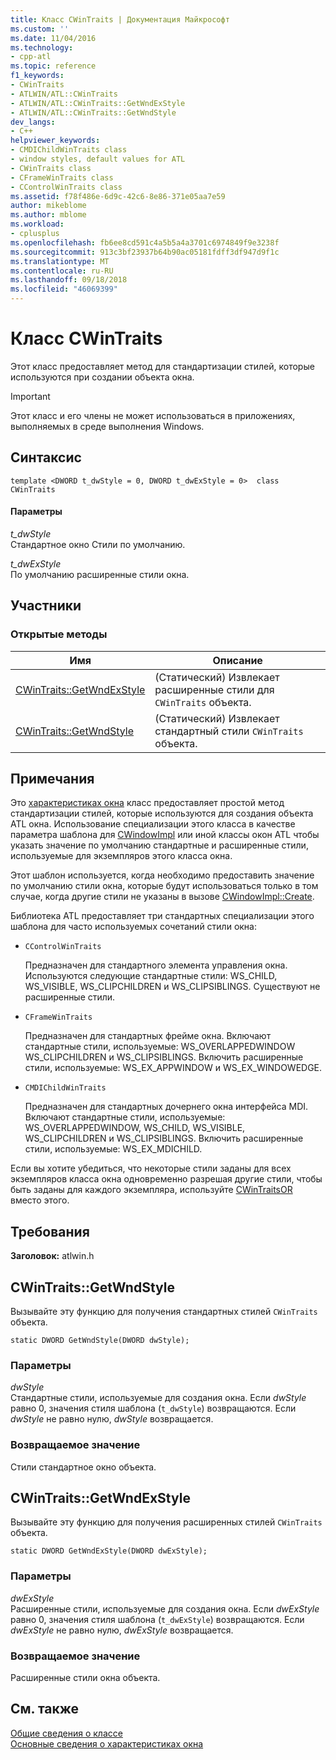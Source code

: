 ```yaml
---
title: Класс CWinTraits | Документация Майкрософт
ms.custom: ''
ms.date: 11/04/2016
ms.technology:
- cpp-atl
ms.topic: reference
f1_keywords:
- CWinTraits
- ATLWIN/ATL::CWinTraits
- ATLWIN/ATL::CWinTraits::GetWndExStyle
- ATLWIN/ATL::CWinTraits::GetWndStyle
dev_langs:
- C++
helpviewer_keywords:
- CMDIChildWinTraits class
- window styles, default values for ATL
- CWinTraits class
- CFrameWinTraits class
- CControlWinTraits class
ms.assetid: f78f486e-6d9c-42c6-8e86-371e05aa7e59
author: mikeblome
ms.author: mblome
ms.workload:
- cplusplus
ms.openlocfilehash: fb6ee8cd591c4a5b5a4a3701c6974849f9e3238f
ms.sourcegitcommit: 913c3bf23937b64b90ac05181fdff3df947d9f1c
ms.translationtype: MT
ms.contentlocale: ru-RU
ms.lasthandoff: 09/18/2018
ms.locfileid: "46069399"
---
```

# <a name="cwintraits-class"></a>Класс CWinTraits

Этот класс предоставляет метод для стандартизации стилей, которые используются при создании объекта окна.

> [!IMPORTANT]
>  Этот класс и его члены не может использоваться в приложениях, выполняемых в среде выполнения Windows.

## <a name="syntax"></a>Синтаксис

```
template <DWORD t_dwStyle = 0, DWORD t_dwExStyle = 0>  class CWinTraits
```

#### <a name="parameters"></a>Параметры

*t_dwStyle*<br/>
Стандартное окно Стили по умолчанию.

*t_dwExStyle*<br/>
По умолчанию расширенные стили окна.

## <a name="members"></a>Участники

### <a name="public-methods"></a>Открытые методы

|Имя|Описание|
|----------|-----------------|
|[CWinTraits::GetWndExStyle](#getwndexstyle)|(Статический) Извлекает расширенные стили для `CWinTraits` объекта.|
|[CWinTraits::GetWndStyle](#getwndstyle)|(Статический) Извлекает стандартный стили `CWinTraits` объекта.|

## <a name="remarks"></a>Примечания

Это [характеристиках окна](../../atl/understanding-window-traits.md) класс предоставляет простой метод стандартизации стилей, которые используются для создания объекта ATL окна. Использование специализации этого класса в качестве параметра шаблона для [CWindowImpl](../../atl/reference/cwindowimpl-class.md) или иной классы окон ATL чтобы указать значение по умолчанию стандартные и расширенные стили, используемые для экземпляров этого класса окна.

Этот шаблон используется, когда необходимо предоставить значение по умолчанию стили окна, которые будут использоваться только в том случае, когда другие стили не указаны в вызове [CWindowImpl::Create](../../atl/reference/cwindowimpl-class.md#create).

Библиотека ATL предоставляет три стандартных специализации этого шаблона для часто используемых сочетаний стили окна:

- `CControlWinTraits`  

   Предназначен для стандартного элемента управления окна. Используются следующие стандартные стили: WS_CHILD, WS_VISIBLE, WS_CLIPCHILDREN и WS_CLIPSIBLINGS. Существуют не расширенные стили.

- `CFrameWinTraits`  

   Предназначен для стандартных фрейме окна. Включают стандартные стили, используемые: WS_OVERLAPPEDWINDOW WS_CLIPCHILDREN и WS_CLIPSIBLINGS. Включить расширенные стили, используемые: WS_EX_APPWINDOW и WS_EX_WINDOWEDGE.

- `CMDIChildWinTraits`  

   Предназначен для стандартных дочернего окна интерфейса MDI. Включают стандартные стили, используемые: WS_OVERLAPPEDWINDOW, WS_CHILD, WS_VISIBLE, WS_CLIPCHILDREN и WS_CLIPSIBLINGS. Включить расширенные стили, используемые: WS_EX_MDICHILD.

Если вы хотите убедиться, что некоторые стили заданы для всех экземпляров класса окна одновременно разрешая другие стили, чтобы быть заданы для каждого экземпляра, используйте [CWinTraitsOR](../../atl/reference/cwintraitsor-class.md) вместо этого.

## <a name="requirements"></a>Требования

**Заголовок:** atlwin.h

##  <a name="getwndstyle"></a>  CWinTraits::GetWndStyle

Вызывайте эту функцию для получения стандартных стилей `CWinTraits` объекта.

```
static DWORD GetWndStyle(DWORD dwStyle);
```

### <a name="parameters"></a>Параметры

*dwStyle*<br/>
Стандартные стили, используемые для создания окна. Если *dwStyle* равно 0, значения стиля шаблона (`t_dwStyle`) возвращаются. Если *dwStyle* не равно нулю, *dwStyle* возвращается.

### <a name="return-value"></a>Возвращаемое значение

Стили стандартное окно объекта.

##  <a name="getwndexstyle"></a>  CWinTraits::GetWndExStyle

Вызывайте эту функцию для получения расширенных стилей `CWinTraits` объекта.

```
static DWORD GetWndExStyle(DWORD dwExStyle);
```

### <a name="parameters"></a>Параметры

*dwExStyle*<br/>
Расширенные стили, используемые для создания окна. Если *dwExStyle* равно 0, значения стиля шаблона (`t_dwExStyle`) возвращаются. Если *dwExStyle* не равно нулю, *dwExStyle* возвращается.

### <a name="return-value"></a>Возвращаемое значение

Расширенные стили окна объекта.

## <a name="see-also"></a>См. также

[Общие сведения о классе](../../atl/atl-class-overview.md)<br/>
[Основные сведения о характеристиках окна](../../atl/understanding-window-traits.md)
